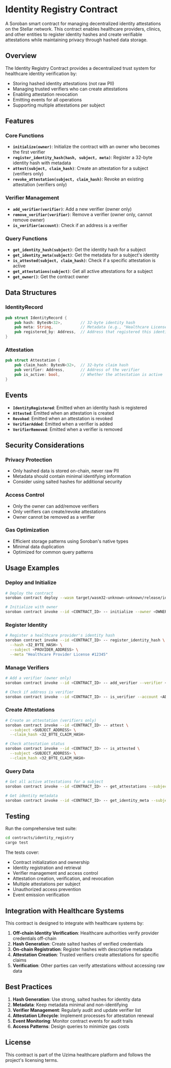# Identity Registry Contract

A Soroban smart contract for managing decentralized identity attestations on the Stellar network. This contract enables healthcare providers, clinics, and other entities to register identity hashes and create verifiable attestations while maintaining privacy through hashed data storage.

## Overview

The Identity Registry Contract provides a decentralized trust system for healthcare identity verification by:

- Storing hashed identity attestations (not raw PII)
- Managing trusted verifiers who can create attestations
- Enabling attestation revocation
- Emitting events for all operations
- Supporting multiple attestations per subject

## Features

### Core Functions

- **`initialize(owner)`**: Initialize the contract with an owner who becomes the first verifier
- **`register_identity_hash(hash, subject, meta)`**: Register a 32-byte identity hash with metadata
- **`attest(subject, claim_hash)`**: Create an attestation for a subject (verifiers only)
- **`revoke_attestation(subject, claim_hash)`**: Revoke an existing attestation (verifiers only)

### Verifier Management

- **`add_verifier(verifier)`**: Add a new verifier (owner only)
- **`remove_verifier(verifier)`**: Remove a verifier (owner only, cannot remove owner)
- **`is_verifier(account)`**: Check if an address is a verifier

### Query Functions

- **`get_identity_hash(subject)`**: Get the identity hash for a subject
- **`get_identity_meta(subject)`**: Get the metadata for a subject's identity
- **`is_attested(subject, claim_hash)`**: Check if a specific attestation is active
- **`get_attestations(subject)`**: Get all active attestations for a subject
- **`get_owner()`**: Get the contract owner

## Data Structures

### IdentityRecord
```rust
pub struct IdentityRecord {
    pub hash: BytesN<32>,        // 32-byte identity hash
    pub meta: String,            // Metadata (e.g., "Healthcare License #12345")
    pub registered_by: Address,  // Address that registered this identity
}
```

### Attestation
```rust
pub struct Attestation {
    pub claim_hash: BytesN<32>,  // 32-byte claim hash
    pub verifier: Address,       // Address of the verifier
    pub is_active: bool,         // Whether the attestation is active
}
```

## Events

- **`IdentityRegistered`**: Emitted when an identity hash is registered
- **`Attested`**: Emitted when an attestation is created
- **`Revoked`**: Emitted when an attestation is revoked
- **`VerifierAdded`**: Emitted when a verifier is added
- **`VerifierRemoved`**: Emitted when a verifier is removed

## Security Considerations

### Privacy Protection
- Only hashed data is stored on-chain, never raw PII
- Metadata should contain minimal identifying information
- Consider using salted hashes for additional security

### Access Control
- Only the owner can add/remove verifiers
- Only verifiers can create/revoke attestations
- Owner cannot be removed as a verifier

### Gas Optimization
- Efficient storage patterns using Soroban's native types
- Minimal data duplication
- Optimized for common query patterns

## Usage Examples

### Deploy and Initialize
```bash
# Deploy the contract
soroban contract deploy --wasm target/wasm32-unknown-unknown/release/identity_registry.wasm

# Initialize with owner
soroban contract invoke --id <CONTRACT_ID> -- initialize --owner <OWNER_ADDRESS>
```

### Register Identity
```bash
# Register a healthcare provider's identity hash
soroban contract invoke --id <CONTRACT_ID> -- register_identity_hash \
  --hash <32_BYTE_HASH> \
  --subject <PROVIDER_ADDRESS> \
  --meta "Healthcare Provider License #12345"
```

### Manage Verifiers
```bash
# Add a verifier (owner only)
soroban contract invoke --id <CONTRACT_ID> -- add_verifier --verifier <VERIFIER_ADDRESS>

# Check if address is verifier
soroban contract invoke --id <CONTRACT_ID> -- is_verifier --account <ADDRESS>
```

### Create Attestations
```bash
# Create an attestation (verifiers only)
soroban contract invoke --id <CONTRACT_ID> -- attest \
  --subject <SUBJECT_ADDRESS> \
  --claim_hash <32_BYTE_CLAIM_HASH>

# Check attestation status
soroban contract invoke --id <CONTRACT_ID> -- is_attested \
  --subject <SUBJECT_ADDRESS> \
  --claim_hash <32_BYTE_CLAIM_HASH>
```

### Query Data
```bash
# Get all active attestations for a subject
soroban contract invoke --id <CONTRACT_ID> -- get_attestations --subject <SUBJECT_ADDRESS>

# Get identity metadata
soroban contract invoke --id <CONTRACT_ID> -- get_identity_meta --subject <SUBJECT_ADDRESS>
```

## Testing

Run the comprehensive test suite:

```bash
cd contracts/identity_registry
cargo test
```

The tests cover:
- Contract initialization and ownership
- Identity registration and retrieval
- Verifier management and access control
- Attestation creation, verification, and revocation
- Multiple attestations per subject
- Unauthorized access prevention
- Event emission verification

## Integration with Healthcare Systems

This contract is designed to integrate with healthcare systems by:

1. **Off-chain Identity Verification**: Healthcare authorities verify provider credentials off-chain
2. **Hash Generation**: Create salted hashes of verified credentials
3. **On-chain Registration**: Register hashes with descriptive metadata
4. **Attestation Creation**: Trusted verifiers create attestations for specific claims
5. **Verification**: Other parties can verify attestations without accessing raw data

## Best Practices

1. **Hash Generation**: Use strong, salted hashes for identity data
2. **Metadata**: Keep metadata minimal and non-identifying
3. **Verifier Management**: Regularly audit and update verifier list
4. **Attestation Lifecycle**: Implement processes for attestation renewal
5. **Event Monitoring**: Monitor contract events for audit trails
6. **Access Patterns**: Design queries to minimize gas costs

## License

This contract is part of the Uzima healthcare platform and follows the project's licensing terms.